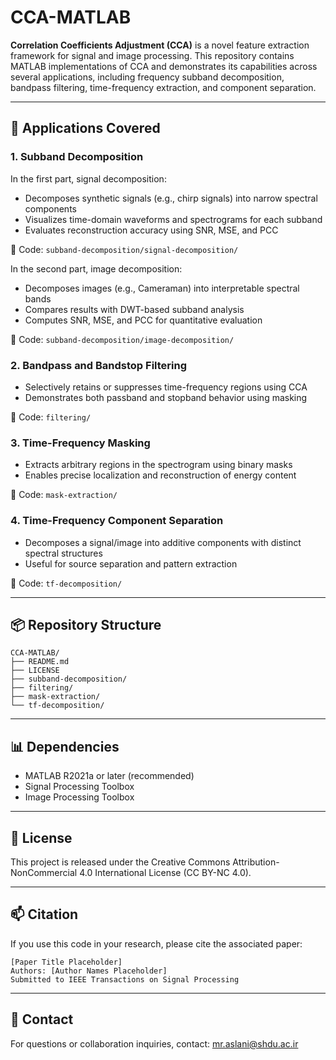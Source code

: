 # CCA-MATLAB

**Correlation Coefficients Adjustment (CCA)** is a novel feature extraction framework for signal and image processing. This repository contains MATLAB implementations of CCA and demonstrates its capabilities across several applications, including frequency subband decomposition, bandpass filtering, time-frequency extraction, and component separation.

---

## 🔬 Applications Covered

### 1. Subband Decomposition

In the first part, signal decomposition:
- Decomposes synthetic signals (e.g., chirp signals) into narrow spectral components
- Visualizes time-domain waveforms and spectrograms for each subband
- Evaluates reconstruction accuracy using SNR, MSE, and PCC

📁 Code: `subband-decomposition/signal-decomposition/`


In the second part, image decomposition:
- Decomposes images (e.g., Cameraman) into interpretable spectral bands
- Compares results with DWT-based subband analysis
- Computes SNR, MSE, and PCC for quantitative evaluation

📁 Code: `subband-decomposition/image-decomposition/`

### 2. Bandpass and Bandstop Filtering

- Selectively retains or suppresses time-frequency regions using CCA
- Demonstrates both passband and stopband behavior using masking

📁 Code: `filtering/`

### 3. Time-Frequency Masking

- Extracts arbitrary regions in the spectrogram using binary masks
- Enables precise localization and reconstruction of energy content

📁 Code: `mask-extraction/`

### 4. Time-Frequency Component Separation

- Decomposes a signal/image into additive components with distinct spectral structures
- Useful for source separation and pattern extraction

📁 Code: `tf-decomposition/`

---

## 📦 Repository Structure

```
CCA-MATLAB/
├── README.md
├── LICENSE
├── subband-decomposition/
├── filtering/
├── mask-extraction/
└── tf-decomposition/             
```

---

## 📊 Dependencies

- MATLAB R2021a or later (recommended)
- Signal Processing Toolbox
- Image Processing Toolbox

---

## 📄 License

This project is released under the Creative Commons Attribution-NonCommercial 4.0 International License (CC BY-NC 4.0).

---

## 📫 Citation

If you use this code in your research, please cite the associated paper:

```
[Paper Title Placeholder]
Authors: [Author Names Placeholder]
Submitted to IEEE Transactions on Signal Processing
```

---

## 🔗 Contact

For questions or collaboration inquiries, contact: mr.aslani@shdu.ac.ir

